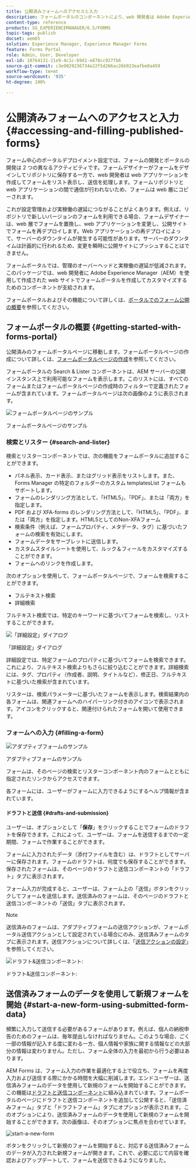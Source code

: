 ```yaml
---
title: 公開済みフォームへのアクセスと入力
description: フォームポータルのコンポーネントにより、web 開発者は Adobe Experience Manager（AEM）を使用して作成された web サイト上にフォームポータルを作成してカスタマイズできます。
content-type: reference
products: SG_EXPERIENCEMANAGER/6.5/FORMS
topic-tags: publish
docset: aem65
solution: Experience Manager, Experience Manager Forms
feature: Forms Portal
role: Admin, User, Developer
exl-id: 10764131-21e9-4c1c-b9d1-e878cc927fb6
source-git-commit: c3e9029236734e22f5d266ac26b923eafbe0a459
workflow-type: tm+mt
source-wordcount: '935'
ht-degree: 100%

---
```


# 公開済みフォームへのアクセスと入力{#accessing-and-filling-published-forms}

フォーム中心のポータルデプロイメント設定では、フォームの開発とポータルの開発は 2 つの異なるアクティビティです。フォームデザイナーがフォームをデザインしてリポジトリに保存する一方で、web 開発者は web アプリケーションを作成してフォームをリスト表示し、送信を処理します。フォームリポジトリと web アプリケーションの間で通信が行われないため、フォームは web 層にコピーされます。

これが設定管理および実稼働の遅延につながることがよくあります。例えば、リポジトリで新しいバージョンのフォームを利用できる場合、フォームデザイナーは、web 層でフォームを置換し、web アプリケーションを変更し、公開サイトでフォームを再デプロイします。Web アプリケーションの再デプロイによって、サーバーのダウンタイムが発生する可能性があります。サーバーのダウンタイムは計画的に行われるため、変更を瞬時に公開サイトにプッシュすることはできません。

フォームポータルでは、管理のオーバーヘッドと実稼働の遅延が低減されます。このパッケージでは、web 開発者に Adobe Experience Manager（AEM）を使用して作成された web サイトでフォームポータルを作成してカスタマイズするためのコンポーネントが支給されます。

フォームポータルおよびその機能について詳しくは、[ポータルでのフォーム公開の概要](/help/forms/using/introduction-publishing-forms.md)を参照してください。

## フォームポータルの概要 {#getting-started-with-forms-portal}

公開済みのフォームポータルページに移動します。フォームポータルページの作成について詳しくは、[フォームポータルページの作成](../../forms/using/creating-form-portal-page.md)を参照してください。

フォームポータルの Search &amp; Lister コンポーネントは、AEM サーバーの公開インスタンス上で利用可能なフォームを表示します。このリストには、すべてのフォームまたはフォームポータルページの作成時のフィルターで定義されたフォームが含まれています。フォームポータルページは次の画像のように表示されます。

![フォームポータルページのサンプル](assets/forms-portal-page.png)

フォームポータルページのサンプル

### 検索とリスター {#search-and-lister}

検索とリスターコンポーネントでは、次の機能をフォームポータルに追加することができます。

* パネル表示、カード表示、またはグリッド表示をリストします。また、Forms Manager の特定のフォルダーのカスタム templatesList フォームもサポートします。
* フォームのレンダリング方法として、「HTML5」、「PDF」、または「両方」を指定します。
* PDF および XFA-forms のレンダリング方法として、「HTML5」、「PDF」、または「両方」を指定します。HTML5としてのNon-XFAフォーム
* 検索条件（例えば、フォームプロパティ、メタデータ、タグ）に基づいたフォームの検索を有効にします。
* フォームデータをサーブレットに送信します。
* カスタムスタイルシートを使用して、ルック＆フィールをカスタマイズすることができます。
* フォームへのリンクを作成します。

次のオプションを使用して、フォームポータルページで、フォームを検索することができます。

* フルテキスト検索
* 詳細検索

フルテキスト検索では、特定のキーワードに基づいてフォームを検索し、リストすることができます。

![「詳細設定」ダイアログ](assets/search-panel.png)

「詳細設定」ダイアログ

詳細設定では、特定フォームのプロパティに基づいてフォームを検索できます。これにより、フルテキスト検索よりもさらに絞り込むことができます。詳細検索には、タグ、プロパティ（作成者、説明、タイトルなど）、修正日、フルテキストに基づいた検索が含まれています。

リスターは、検索パラメーターに基づいたフォームを表示します。検索結果内の各フォームは、関連フォームへのハイパーリンク付きのアイコンで表示されます。アイコンをクリックすると、関連付けられたフォームを開いて使用できます。

### フォームへの入力 {#filling-a-form}

![アダプティブフォームのサンプル](assets/filling_a_form.png)

アダプティブフォームのサンプル

フォームは、そのページの検索とリスターコンポーネント内のフォームとともに指定されたリンクからアクセスできます。

各フォームには、ユーザーがフォームに入力できるようにするヘルプ情報が含まれています。

#### ドラフトと送信 {#drafts-and-submission}

ユーザーは、オプションとして「**保存**」をクリックすることでフォームのドラフトを保存できます。これによって、ユーザーは、フォームを送信するまでの一定期間、フォームで作業することができます。

フォームに入力されたデータ（添付ファイルを含む）は、ドラフトとしてサーバーに保存されます。フォームのドラフトは、何度でも保存することができます。保存されたフォームは、そのページのドラフトと送信コンポーネントの「ドラフト」タブに表示されます。

フォーム入力が完成すると、ユーザーは、フォーム上の「送信」ボタンをクリックしてフォームを送信します。送信済みのフォームは、そのページのドラフトと送信コンポーネントの「送信」タブに表示されます。

>[!NOTE]
>
>送信済みのフォームは、アダプティブフォームの送信アクションが、フォームポータル送信アクションとして設定されている場合にのみ、送信済みフォームのタブに表示されます。送信アクションについて詳しくは、「[送信アクションの設定](../../forms/using/configuring-submit-actions.md)」を参照してください。

![ドラフト&amp;送信コンポーネント:](assets/draft-submission.png)

ドラフト&amp;送信コンポーネント:

## 送信済みフォームのデータを使用して新規フォームを開始 {#start-a-new-form-using-submitted-form-data}

頻繁に入力して送信する必要があるフォームがあります。例えば、個人の納税申告のためのフォームは、毎年提出しなければなりません。このような場合、ごく一部の情報が記入する度に変わる一方、個人情報や家族に関する情報などの大部分の情報は変わりません。ただし、フォーム全体の入力を最初から行う必要はあります。

AEM Forms は、フォーム入力の作業を最適化する上で役立ち、フォームを再度入力および送信する際にかかる時間を大幅に削減します。エンドユーザーは、送信済みフォームのデータを使用して新規のフォームを開始することができます。この機能は[ドラフトと送信コンポーネント](../../forms/using/draft-submission-component.md)に組み込まれています。フォームポータルのページにドラフトと送信コンポーネントを追加して公開すると、「送信済みフォーム」タブと「ドラフトフォーム」タブにオプションが表示されます。このオプションにより、送信済みフォームのデータを使用して新規のフォームを開始することができます。次の画像は、そのオプションに焦点を合わせています。

![start-a-new-form](assets/start-a-new-form.png)

ボタンをクリックして新規のフォームを開始すると、対応する送信済みフォームのデータが入力された新規フォームが開きます。これで、必要に応じて内容を確認およびアップデートして、フォームを送信できるようになりました。
